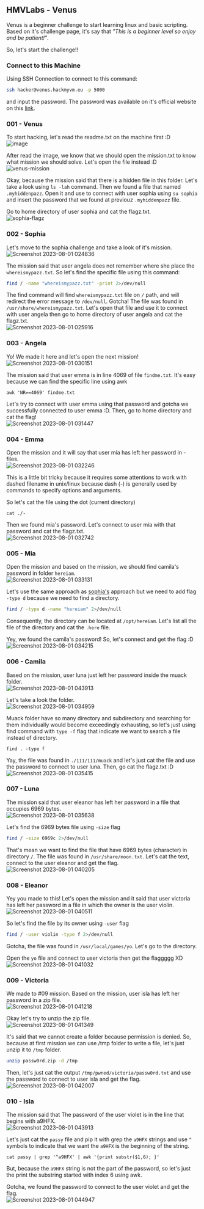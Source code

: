  ## HMVLabs - Venus

Venus is a beginner challenge to start learning linux and basic scripting. Based on it's challenge page, it's say that *"This is a beginner level so enjoy and be patient!"*.

So, let's start the challenge!!

### Connect to this Machine

Using SSH Connection to connect to this command:
```sh
ssh hacker@venus.hackmyvm.eu -p 5000
```
and input the password. The password was available on it's official website on this [link](https://hackmyvm.eu/venus/index.php).

### 001 - Venus

To start hacking, let's read the readme.txt on the machine first :D <br />
![image](https://github.com/elshiraphine/hackmyvm.eu/assets/89353307/e91ad7f3-a3f2-431f-97d3-d7fca20dc6c2)


After read the image, we know that we should open the mission.txt to know what mission we should solve. Let's open the file instead :D <br />
![venus-mission](https://github.com/elshiraphine/hackmyvm.eu/assets/89353307/25a31508-d312-4e5b-91b6-e925acca4dbb)


Okay, because the mission said that there is a hidden file in this folder. Let's take a look using `ls -lah` command. Then we found a file that named `.myhiddenpazz`. Open it and use to connect with user sophia using `su sophia` and insert the password that we found at previouz `.myhiddenpazz` file.

Go to home directory of user sophia and cat the flagz.txt. <br />
![sophia-flagz](https://github.com/elshiraphine/hackmyvm.eu/assets/89353307/8c161d75-a536-40ba-855f-b526fd8b9ff8)

### 002 - Sophia

Let's move to the sophia challenge and take a look of it's mission. <br />
![Screenshot 2023-08-01 024836](https://github.com/elshiraphine/hackmyvm.eu/assets/89353307/41f65a99-1f4c-4c6c-9644-bceca75a1205)


The mission said that user angela does not remember where she place the `whereismypazz.txt`. So let's find the specific file using this command:
```sh
find / -name "whereismypazz.txt" -print 2>/dev/null
```

The find command will find `whereismypazz.txt` file on `/` path, and will redirect the error message to `/dev/null`. Gotcha! The file was found in `/usr/share/whereismypazz.txt`. Let's open that file and use it to connect with user angela then go to home directory of user angela and cat the flagz.txt. <br />
![Screenshot 2023-08-01 025916](https://github.com/elshiraphine/hackmyvm.eu/assets/89353307/a19588ff-d1bb-45d8-8bc5-323bbc104d3f)


### 003 - Angela

Yo! We made it here and let's open the next mission! <br />
![Screenshot 2023-08-01 030151](https://github.com/elshiraphine/hackmyvm.eu/assets/89353307/869e4c82-07c6-4d92-99f5-4a038df85226)


The mission said that user emma is in line 4069 of file `findme.txt`. It's easy because we can find the specific line using awk
```
awk 'NR==4069' findme.txt
```

Let's try to connect with user emma using that password and gotcha we successfully connected to user emma :D. Then, go to home directory and cat the flag! <br />
![Screenshot 2023-08-01 031447](https://github.com/elshiraphine/hackmyvm.eu/assets/89353307/caf03d4e-736d-44ff-8727-fb80dfcf5803)


### 004 - Emma

Open the mission and it will say that user mia has left her password in - files. <br />
![Screenshot 2023-08-01 032246](https://github.com/elshiraphine/hackmyvm.eu/assets/89353307/e7e6ec90-6714-4c2c-882f-bbbb66071e83)


This is a little bit tricky because it requires some attentions to work with dashed filename in unix/linux because dash (-) is generally used by commands to specify options and arguments.

So let's cat the file using the dot (current directory)
```
cat ./-
```

Then we found mia's password. Let's connect to user mia with that password and cat the flagz.txt. <br />
![Screenshot 2023-08-01 032742](https://github.com/elshiraphine/hackmyvm.eu/assets/89353307/b18d283f-e6d1-41cd-9f97-192261f11b45)


### 005 - Mia

Open the mission and based on the mission, we should find camila's password in folder `hereiam`. <br />
![Screenshot 2023-08-01 033131](https://github.com/elshiraphine/hackmyvm.eu/assets/89353307/925c920a-67a2-4923-8b5c-720cc29ae678)

Let's use the same approach as [sophia's](#002---sophia) approach but we need to add flag `-type d` because we need to find a directory.
```sh
find / -type d -name "hereiam" 2>/dev/null
```

Consequently, the directory can be located at `/opt/hereiam`. Let's list all the file of the directory and cat the `.here` file.

Yey, we found the camila's password! So, let's connect and get the flag :D <br />
![Screenshot 2023-08-01 034215](https://github.com/elshiraphine/hackmyvm.eu/assets/89353307/ae0bed68-3fe1-4410-9aab-e4422cd8a2a8)


### 006 - Camila

Based on the mission, user luna just left her password inside the muack folder. <br />
![Screenshot 2023-08-01 043913](https://github.com/elshiraphine/hackmyvm.eu/assets/89353307/3d3298bc-1208-4dec-a09d-c5878de20e75)

Let's take a look the folder. <br />
![Screenshot 2023-08-01 034959](https://github.com/elshiraphine/hackmyvm.eu/assets/89353307/804c10a4-dfd9-4c16-80c6-7f14eaf825dd)


Muack folder have so many directory and subdirectory and searching for them individually would become exceedingly exhausting, so let's just using find command with `type -f` flag that indicate we want to search a file instead of directory.
```
find . -type f
```

Yay, the file was found in `./111/111/muack` and let's just cat the file and use the password to connect to user luna. Then, go cat the flagz.txt :D <br />
![Screenshot 2023-08-01 035415](https://github.com/elshiraphine/hackmyvm.eu/assets/89353307/d343a972-7a5f-4910-ba2c-126ce7dc67ba)


### 007 - Luna

The mission said that user eleanor has left her password in a file that occupies 6969 bytes. <br />
![Screenshot 2023-08-01 035638](https://github.com/elshiraphine/hackmyvm.eu/assets/89353307/bf80bdff-50c9-4416-8808-d503a917a601)

Let's find the 6969 bytes file using `-size` flag
```sh
find / -size 6969c 2>/dev/null
```

That's mean we want to find the file that have 6969 bytes (character) in directory `/`. The file was found in `/usr/share/moon.txt`. Let's cat the text, connect to the user eleanor and get the flag. <br />
![Screenshot 2023-08-01 040205](https://github.com/elshiraphine/hackmyvm.eu/assets/89353307/ee2c0700-d299-46d2-849d-d8f922d69d9a)


### 008 - Eleanor

Yey you made to this! Let's open the mission and it said that user victoria has left her password in a file in which the owner is the user violin. <br />
![Screenshot 2023-08-01 040511](https://github.com/elshiraphine/hackmyvm.eu/assets/89353307/3f4c245d-6343-433a-8c22-c0cba4b9ca84)

So let's find the file by its owner using `-user` flag
```sh
find / -user violin -type f 2>/dev/null
```

Gotcha, the file was found in `/usr/local/games/yo`. Let's go to the directory.

Open the `yo` file and connect to user victoria then get the flaggggg XD <br />
![Screenshot 2023-08-01 041032](https://github.com/elshiraphine/hackmyvm.eu/assets/89353307/76522439-32a7-46e1-a454-722511dada17)

### 009 - Victoria

We made to #09 mission. Based on the mission, user isla has left her password in a zip file. <br />
![Screenshot 2023-08-01 041218](https://github.com/elshiraphine/hackmyvm.eu/assets/89353307/3c02b054-985f-49bb-b73e-abb62b400bd6)

Okay let's try to unzip the zip file. <br />
![Screenshot 2023-08-01 041349](https://github.com/elshiraphine/hackmyvm.eu/assets/89353307/c7e4174b-2fbb-4d24-9b41-f50736fe8dce)

It's said that we cannot create a folder because permission is denied. So, because at first mission we can use /tmp folder to write a file, let's just unzip it to `/tmp` folder.
```sh
unzip passw0rd.zip -d /tmp
```

Then, let's just cat the output `/tmp/pwned/victoria/passw0rd.txt` and use the password to connect to user isla and get the flag. <br />
![Screenshot 2023-08-01 042007](https://github.com/elshiraphine/hackmyvm.eu/assets/89353307/f7ae701c-bf39-48e4-9e3d-e0bf19f58cb7)


### 010 - Isla

The mission said that The password of the user violet is in the line that begins with a9HFX. <br />
![Screenshot 2023-08-01 043913](https://github.com/elshiraphine/hackmyvm.eu/assets/89353307/a7b79725-3b29-43c2-aa0c-c86daab63bf3)

Let's just cat the `passy` file and pip it with grep the `a9HFX` strings and use `^` symbols to indicate that we want the `a9HFX` is the beginning of the string.

```
cat passy | grep '^a9HFX' | awk '{print substr($1,6); }'
```

But, because the `a9HFX` string is not the part of the password, so let's just the print the substring started with index 6 using awk.

Gotcha, we found the password to connect to the user violet and get the flag. <br />
![Screenshot 2023-08-01 044947](https://github.com/elshiraphine/hackmyvm.eu/assets/89353307/9a9b231f-4005-4e2d-b7f4-b843df8e54ea)

